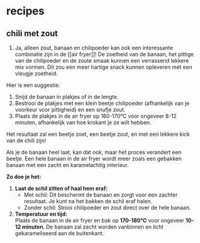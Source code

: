 # recipes
## chili met zout
1. Ja, alleen zout, banaan en chilipoeder kan ook een interessante combinatie zijn in de [[air fryer]]! De zoetheid van de banaan, het pittige van de chilipoeder en de zoute smaak kunnen een verrassend lekkere mix vormen. Dit zou een meer hartige snack kunnen opleveren met een vleugje zoetheid.

Hier is een suggestie:

1. Snijd de banaan in plakjes of in de lengte.
2. Bestrooi de plakjes met een klein beetje chilipoeder (afhankelijk van je voorkeur voor pittigheid) en een snufje zout.
3. Plaats de plakjes in de air fryer op 160-170°C voor ongeveer 8-12 minuten, afhankelijk van hoe krokant je ze wilt hebben.

Het resultaat zal een beetje zoet, een beetje zout, en met een lekkere kick van de chili zijn!

Als je de banaan heel laat, kan dat ook, maar het proces verandert een beetje. Een hele banaan in de air fryer wordt meer zoals een gebakken banaan met een zacht en karamelachtig interieur.

**Zo doe je het:**
1. **Laat de schil zitten of haal hem eraf:**
    - Met schil: Dit beschermt de banaan en zorgt voor een zachter resultaat. Je kunt na het bakken de schil eraf halen.
    - Zonder schil: Strooi chilipoeder en zout direct over de hele banaan.
2. **Temperatuur en tijd:**  
    Plaats de banaan in de air fryer en bak op **170-180°C** voor ongeveer **10-12 minuten**. De banaan zal zacht worden vanbinnen en licht gekarameliseerd aan de buitenkant.